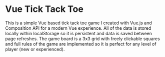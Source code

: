# Vue Tick Tack Toe

This is a simple Vue based tick tack toe game I created with Vue.js and Composition API for a modern Vue experience. All of the data is stored locally within localStorage so it is persistent and data is saved between page refreshes. The game board is a 3x3 grid with freely clickable squares and full rules of the game are implemented so it is perfect for any level of player (new or experienced).
